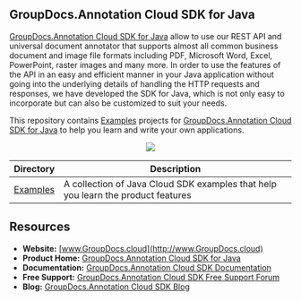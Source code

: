 ## GroupDocs.Annotation Cloud SDK for Java

[GroupDocs.Annotation Cloud SDK for Java](https://products.groupdocs.cloud/annotation/java) allow to use our REST API and universal document annotator that supports almost all common business document and image file formats including PDF, Microsoft Word, Excel, PowerPoint, raster images and many more. In order to use the features of the API in an easy and efficient manner in your Java application without going into the underlying details of handling the HTTP requests and responses, we have developed the SDK for Java, which is not only easy to incorporate but can also be customized to suit your needs.

This repository contains [Examples](Examples) projects for [GroupDocs.Annotation Cloud SDK for Java](https://products.groupdocs.cloud/annotation/java) to help you learn and write your own applications.

<p align="center">

  <a title="Download complete GroupDocs.Annotation Cloud SDK Examples for Java source code" href="https://github.com/groupdocs-annotation-cloud/groupdocs-annotation-cloud-java-samples/archive/master.zip">
	<img src="https://raw.github.com/AsposeExamples/java-examples-dashboard/master/images/downloadZip-Button-Large.png" />
  </a>
</p>

Directory | Description
--------- | -----------
[Examples](Examples)  | A collection of Java Cloud SDK examples that help you learn the product features

## Resources

+ **Website:** [www.GroupDocs.cloud](http://www.GroupDocs.cloud)
+ **Product Home:** [GroupDocs.Annotation Cloud SDK for Java](https://products.groupdocs.cloud/annotation/java)
+ **Documentation:** [GroupDocs.Annotation Cloud SDK Documentation](https://docs.groupdocs.cloud/display/annotationcloud/Home)
+ **Free Support:** [GroupDocs.Annotation Cloud SDK Free Support Forum](https://forum.groupdocs.cloud/c/annotation)
+ **Blog:** [GroupDocs.Annotation Cloud SDK Blog](https://blog.groupdocs.cloud/category/annotation/)